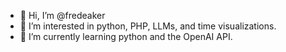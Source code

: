- 👋 Hi, I’m @fredeaker
- 👀 I’m interested in python, PHP, LLMs, and time visualizations.
- 🌱 I’m currently learning python and the OpenAI API.

<!---
fredeaker/fredeaker is a ✨ special ✨ repository because its `README.md` (this file) appears on your GitHub profile.
You can click the Preview link to take a look at your changes.
--->
